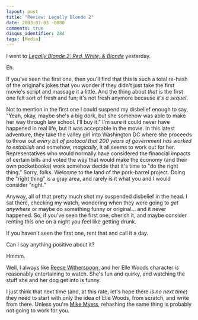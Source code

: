 ```yaml
---
layout: post
title: "Review: Legally Blonde 2"
date: 2003-07-03 -0800
comments: true
disqus_identifier: 284
tags: [Media]
---
```

I went to [*Legally Blonde 2: Red, White, &
Blonde*](http://us.imdb.com/Title?0333780) yesterday.
 
 Eh.
 
 If you've seen the first one, then you'll find that this is such a
total re-hash of the original's jokes that you wonder if they didn't
just take the first movie's script and massage it a little. And the
thing about *that* is the first one felt sort of fresh and fun; it's not
fresh anymore because *it's a sequel*.
 
 Not to mention in the first one I could suspend my disbelief enough to
say, "Yeah, okay, maybe she's a big dork, but she somehow was able to
make her way through law school. I'll buy it." I'm sure it could never
have happened in real life, but it was acceptable in the movie. In this
latest adventure, they take the valley girl into Washington DC where she
proceeds to throw out *every bit of protocol that 200 years of
government has worked to establish* and somehow, *magically*, it all
seems to work out for her. Representatives who would normally have
considered the financial impacts of certain bills and voted the way that
would make the economy (and their own pocketbooks) work somehow decide
that it's time to "do the right thing." Sorry, folks. Welcome to the
land of the pork-barrel project. Doing the "right thing" is a gray area,
and rarely is it what you and I would consider "right."
 
 Anyway, all of that pretty much shot my suspended disbelief in the
head. I sat there, checking my watch, wondering when they were going to
*get anywhere* or maybe do something funny or original... and it never
happened. So, if you've seen the first one, cherish it, and maybe
consider renting this one on a night you feel like getting drunk.
 
 If you haven't seen the first one, rent that and call it a day.
 
 Can I say anything positive about it?
 
 Hmmm.
 
 Well, I always like [Reese
Witherspoon](http://us.imdb.com/Name?Witherspoon,%20Reese), and her Elle
Woods character *is* reasonably entertaining to watch. She's fun and
quirky, and watching the stuff she and her dog get into is funny.
 
 I just think that next time (and, at this rate, let's hope there *is no
next time*) they need to start with only the idea of Elle Woods, from
scratch, and write from there. Unless you're [Mike
Myers](http://us.imdb.com/Name?Myers,+Mike), rehashing the same thing is
probably not going to work for you.
